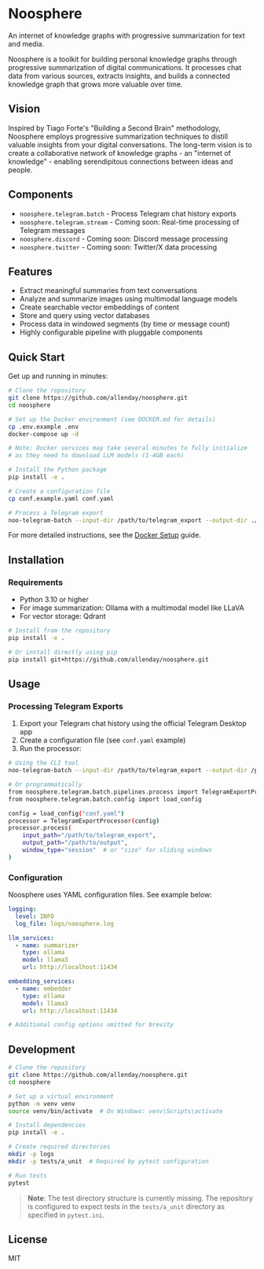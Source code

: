 # Noosphere

An internet of knowledge graphs with progressive summarization for text and media.

Noosphere is a toolkit for building personal knowledge graphs through progressive summarization of digital communications. It processes chat data from various sources, extracts insights, and builds a connected knowledge graph that grows more valuable over time.

## Vision

Inspired by Tiago Forte's "Building a Second Brain" methodology, Noosphere employs progressive summarization techniques to distill valuable insights from your digital conversations. The long-term vision is to create a collaborative network of knowledge graphs - an "internet of knowledge" - enabling serendipitous connections between ideas and people.

## Components

- `noosphere.telegram.batch` - Process Telegram chat history exports
- `noosphere.telegram.stream` - Coming soon: Real-time processing of Telegram messages
- `noosphere.discord` - Coming soon: Discord message processing
- `noosphere.twitter` - Coming soon: Twitter/X data processing

## Features

- Extract meaningful summaries from text conversations
- Analyze and summarize images using multimodal language models
- Create searchable vector embeddings of content
- Store and query using vector databases
- Process data in windowed segments (by time or message count)
- Highly configurable pipeline with pluggable components

## Quick Start

Get up and running in minutes:

```bash
# Clone the repository
git clone https://github.com/allenday/noosphere.git
cd noosphere

# Set up the Docker environment (see DOCKER.md for details)
cp .env.example .env
docker-compose up -d

# Note: Docker services may take several minutes to fully initialize
# as they need to download LLM models (1-4GB each)

# Install the Python package
pip install -e .

# Create a configuration file
cp conf.example.yaml conf.yaml

# Process a Telegram export
noo-telegram-batch --input-dir /path/to/telegram_export --output-dir ./output --config conf.yaml
```

For more detailed instructions, see the [Docker Setup](DOCKER.md) guide.

## Installation

### Requirements

- Python 3.10 or higher
- For image summarization: Ollama with a multimodal model like LLaVA
- For vector storage: Qdrant

```bash
# Install from the repository
pip install -e .

# Or install directly using pip
pip install git+https://github.com/allenday/noosphere.git
```

## Usage

### Processing Telegram Exports

1. Export your Telegram chat history using the official Telegram Desktop app
2. Create a configuration file (see `conf.yaml` example)
3. Run the processor:

```bash
# Using the CLI tool
noo-telegram-batch --input-dir /path/to/telegram_export --output-dir /path/to/output --config conf.yaml

# Or programmatically
from noosphere.telegram.batch.pipelines.process import TelegramExportProcessor
from noosphere.telegram.batch.config import load_config

config = load_config("conf.yaml")
processor = TelegramExportProcessor(config)
processor.process(
    input_path="/path/to/telegram_export",
    output_path="/path/to/output",
    window_type="session"  # or "size" for sliding windows
)
```

### Configuration

Noosphere uses YAML configuration files. See example below:

```yaml
logging:
  level: INFO
  log_file: logs/noosphere.log

llm_services:
  - name: summarizer
    type: ollama
    model: llama3
    url: http://localhost:11434

embedding_services:
  - name: embedder
    type: ollama
    model: llama3
    url: http://localhost:11434

# Additional config options omitted for brevity
```

## Development

```bash
# Clone the repository
git clone https://github.com/allenday/noosphere.git
cd noosphere

# Set up a virtual environment
python -m venv venv
source venv/bin/activate  # On Windows: venv\Scripts\activate

# Install dependencies
pip install -e .

# Create required directories
mkdir -p logs
mkdir -p tests/a_unit  # Required by pytest configuration

# Run tests
pytest
```

> **Note**: The test directory structure is currently missing. The repository is configured to expect tests in the `tests/a_unit` directory as specified in `pytest.ini`.

## License

MIT